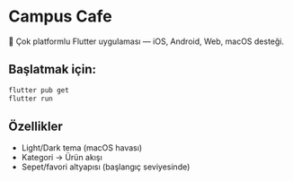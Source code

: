 # Campus Cafe

🌟 Çok platformlu Flutter uygulaması — iOS, Android, Web, macOS desteği.

## Başlatmak için:
```bash
flutter pub get
flutter run
```

## Özellikler
- Light/Dark tema (macOS havası)
- Kategori → Ürün akışı
- Sepet/favori altyapısı (başlangıç seviyesinde)
